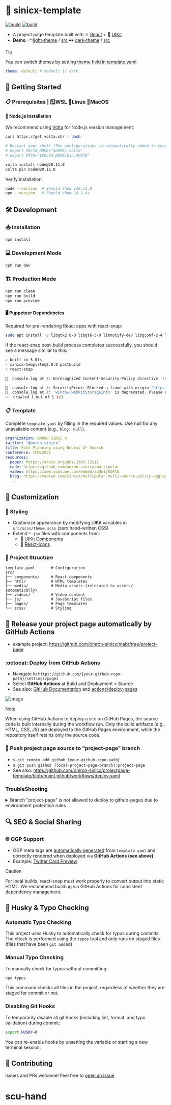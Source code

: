 # 🎨 sinicx-template

[![build](https://github.com/omron-sinicx/projectpage-template/actions/workflows/build.yaml/badge.svg)](https://github.com/omron-sinicx/projectpage-template/actions/workflows/build.yaml) [![build](https://github.com/omron-sinicx/projectpage-template/actions/workflows/lint.yaml/badge.svg)](https://github.com/omron-sinicx/projectpage-template/actions/workflows/lint.yaml)

- A project page template built with ⚛️ [React](https://ja.reactjs.org/) + 🎨 [UIKit](https://getuikit.com/)
- **Demo**: ⛅[light-theme](https://omron-sinicx.github.io/mabr/) / [src](https://github.com/omron-sinicx/mabr/tree/project-page) 🕶️ [dark-theme](https://omron-sinicx.github.io/maru/) / [src](https://github.com/omron-sinicx/mabr/tree/project-page)

> [!TIP]
> You can switch themes by setting [theme field in template.yaml](https://github.com/omron-sinicx/projectpage-template/blob/main/template.yaml#L1-L2)

```yaml
theme: default # default || dark
```

## 🚀 Getting Started

### 📋 Prerequisites | 🪟WSL 🐧Linux 🍎MacOS

#### 🔧 Node.js Installation

We recommend using [Volta](https://volta.sh/) for Node.js version management:

```bash
curl https://get.volta.sh/ | bash
```

```bash
# Restart your shell (The configurations is automatically added to your *shrc || *shenv)
# export VOLTA_HOME="$HOME/.volta"
# export PATH="$VOLTA_HOME/bin:$PATH"

volta install node@20.11.0
volta pin node@20.11.0
```

Verify installation:

```bash
node --version  # Should show v20.11.0
npm --version   # Should show 10.2.4+
```

## 🛠️ Development

### 📥 Installation

```sh
npm install
```

### 💻 Development Mode

```bash
npm run dev
```

### 🏗️ Production Mode

```bash
npm run clean
npm run build
npm run preview
```

#### 🖥️ Puppeteer Dependencies

Required for pre-rendering React apps with react-snap:

```bash
sudo apt install -y libgtk2.0-0 libgtk-3-0 libnotify-dev libgconf-2-4 libnss3 libxss1 libasound2 libxtst6 xauth xvfb libgbm-dev fonts-ipafont
```

If the react-snap post-build process completes successfully, you should see a message similar to this:

```sh
✓ built in 5.01s
> sinicx-template@2.0.0 postbuild
> react-snap

💬  console.log at /: Unrecognized Content-Security-Policy directive 'require-trusted-types-for'.

💬  console.log at /: SecurityError: Blocked a frame with origin "https://speakerdeck.com" from accessing a cross-origin frame.
💬  console.log at /: 'window.webkitStorageInfo' is deprecated. Please use 'navigator.webkitTemporaryStorage' or 'navigator.webkitPersistentStorage' instead.
✅  crawled 1 out of 1 (/)
```

### 📋 Template

Complete `template.yaml` by filling in the required values. Use null for any unavailable content (e.g., `blog: null`).

```yaml
organization: OMRON SINIC X
twitter: "@omron_sinicx"
title: Path Planning using Neural A* Search
conference: ICML2021
resources:
  paper: https://arxiv.org/abs/1909.13111
  code: https://github.com/omron-sinicx/multipolar
  video: https://www.youtube.com/embed/adUnIj83RtU
  blog: https://medium.com/sinicx/multipolar-multi-source-policy-aggregation-for-transfer-reinforcement-learning-between-diverse-bc42a152b0f5
  ...
```

## 🎨 Customization

### 🔧 Styling

- Customize appearance by modifying UIKit variables in `src/scss/theme.scss` (zero hand-written CSS)
- Extend `*.jsx` files with components from:
  - 🎨 [UIKit Components](https://getuikit.com/docs/introduction)
  - 🎯 [React-Icons](https://react-icons.github.io/react-icons/)

### 📁 Project Structure

```
template.yaml       # Configuration
src/
├── components/     # React components
├── html/           # HTML templates
├── media/          # Media assets (relocated to assets/ automatically)
├── videos/         # Video content
├── js/             # JavaScript files
├── pages/          # Page templates
└── scss/           # Styling
```

## 🚀 Release your project page automatically by GitHub Actions

- example project: https://github.com/omron-sinicx/mabr/tree/project-page

### :octocat: Deploy from GitHub Actions

- Navigate to `https://github.com/{your-github-repo-path}/settings/pages`
- Select **GitHub Actions** at Build and Deployment > Source
- See also: [GitHub Documentation](https://docs.github.com/pages/getting-started-with-github-pages/configuring-a-publishing-source-for-your-github-pages-site) and [actions/deploy-pages](https://github.com/actions/deploy-pages)

![image](https://github.com/user-attachments/assets/4f1ad0f3-46f8-4ab0-8a0c-062d2fba7b46)

> [!NOTE]
> When using GitHub Actions to deploy a site on GitHub Pages, the source code is built internally during the workflow run. Only the build artifacts (e.g., HTML, CSS, JS) are deployed to the GitHub Pages environment, while the repository itself retains only the source code.

### 🌿 Push project page source to "project-page" branch

- `$ git remote add github {your-github-repo-path}`
- `$ git push github {local-project-page-branch}:project-page`
- See also: https://github.com/omron-sinicx/projectpage-template/blob/main/.github/workflows/deploy.yaml

### TroubleShooting

<details>
<summary>Branch "project-page" is not allowed to deploy to github-pages due to environment protection rules</summary>
Navigate to Settings > Environments > github-pages > 🗑️
  
![image](https://github.com/user-attachments/assets/ddaa751d-cedc-4665-86a1-8afd88e04e52)

</details>

## 🔍 SEO & Social Sharing

### 🌐 OGP Support

- OGP meta tags are [automatically generated](https://github.com/omron-sinicx/projectpage-template/blob/main/src/pages/index.jsx#L20-L55) from `template.yaml` and correctly rendered when deployed via **GitHub Actions (see above)**.
- Example: [Twitter Card Preview](https://x.com/omron_sinicx/status/1847150071143715312)

> [!CAUTION]
> For local builds, react-snap must work properly to convert output into static HTML. We recommend building via GitHub Actions for consistent dependency management.

## 🐶 Husky & Typo Checking

### Automatic Typo Checking

This project uses Husky to automatically check for typos during commits. The check is performed using the `typos` tool and only runs on staged files (files that have been `git add`ed).

### Manual Typo Checking

To manually check for typos without committing:

```bash
npx typos
```

This command checks all files in the project, regardless of whether they are staged for commit or not.

### Disabling Git Hooks

To temporarily disable all git hooks (including lint, format, and typo validation) during commit:

```bash
export HUSKY=0
```

You can re-enable hooks by unsetting the variable or starting a new terminal session.

## 🤝 Contributing

Issues and PRs welcome! Feel free to [open an issue](https://github.com/omron-sinicx/projectpage-template/issues)
# scu-hand
